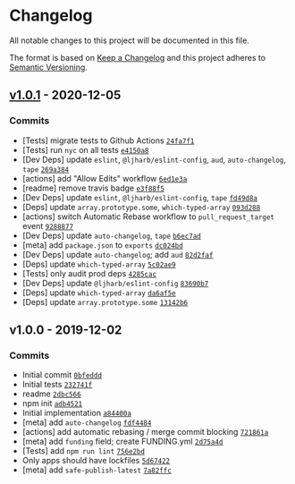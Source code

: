 # Changelog

All notable changes to this project will be documented in this file.

The format is based on [Keep a Changelog](https://keepachangelog.com/en/1.0.0/)
and this project adheres to [Semantic Versioning](https://semver.org/spec/v2.0.0.html).

## [v1.0.1](https://github.com/inspect-js/has-typed-arrays/compare/v1.0.0...v1.0.1) - 2020-12-05

### Commits

- [Tests] migrate tests to Github Actions [`24fa7f1`](https://github.com/inspect-js/has-typed-arrays/commit/24fa7f11878e83dd2c16d7bc6170a651b3f8a13a)
- [Tests] run `nyc` on all tests [`e4150a8`](https://github.com/inspect-js/has-typed-arrays/commit/e4150a800e8e37a02dca5335267648ad56e9e885)
- [Dev Deps] update `eslint`, `@ljharb/eslint-config`, `aud`, `auto-changelog`, `tape` [`269a384`](https://github.com/inspect-js/has-typed-arrays/commit/269a38480a75889930c6b45a8e2fd62f71bcb22a)
- [actions] add "Allow Edits" workflow [`6ed1e3a`](https://github.com/inspect-js/has-typed-arrays/commit/6ed1e3a629aaa3c6fd7b15737ae31a08e00f3dec)
- [readme] remove travis badge [`e3f88f5`](https://github.com/inspect-js/has-typed-arrays/commit/e3f88f5d81ba9126bcb845825a0b2aa36881c4d9)
- [Dev Deps] update `eslint`, `@ljharb/eslint-config`, `tape` [`fd49d8a`](https://github.com/inspect-js/has-typed-arrays/commit/fd49d8a136820a1d6dd91930e6b135e63d0326f5)
- [Deps] update `array.prototype.some`, `which-typed-array` [`093d288`](https://github.com/inspect-js/has-typed-arrays/commit/093d288020125d2c860c81a79287e8543eb554fe)
- [actions] switch Automatic Rebase workflow to `pull_request_target` event [`9288877`](https://github.com/inspect-js/has-typed-arrays/commit/9288877fa4c9db0828d260275a8198794020401d)
- [Dev Deps] update `auto-changelog`, `tape` [`b6ec7ad`](https://github.com/inspect-js/has-typed-arrays/commit/b6ec7ad6353cea0f9d3db535ef47c411d05d23ca)
- [meta] add `package.json` to `exports` [`dc024bd`](https://github.com/inspect-js/has-typed-arrays/commit/dc024bd7d0f83149acfb1c82382c8ea423464cce)
- [Dev Deps] update `auto-changelog`; add `aud` [`82d2faf`](https://github.com/inspect-js/has-typed-arrays/commit/82d2fafd031a9659f0d91f95840019fc8bdac01e)
- [Deps] update `which-typed-array` [`5c02ae9`](https://github.com/inspect-js/has-typed-arrays/commit/5c02ae91c8e73f944f705163b25e24a564e4f8d1)
- [Tests] only audit prod deps [`4285cac`](https://github.com/inspect-js/has-typed-arrays/commit/4285cacf90bf18912d1c3bbafc5145c431bef805)
- [Dev Deps] update `@ljharb/eslint-config` [`83690b7`](https://github.com/inspect-js/has-typed-arrays/commit/83690b7134148984deb1f9340beac0dfd4334651)
- [Deps] update `which-typed-array` [`da6af5e`](https://github.com/inspect-js/has-typed-arrays/commit/da6af5e2c4beacb856d350b0220db6524383c9c1)
- [Deps] update `array.prototype.some` [`13142b6`](https://github.com/inspect-js/has-typed-arrays/commit/13142b6eb79ac18a5785a574047f590663f1b447)

## v1.0.0 - 2019-12-02

### Commits

- Initial commit [`0bfeddd`](https://github.com/inspect-js/has-typed-arrays/commit/0bfedddf36e6fd184109393c624687a5d4ae853b)
- Initial tests [`232741f`](https://github.com/inspect-js/has-typed-arrays/commit/232741ffc1b87a6e78c46c6480510032c281affd)
- readme [`2dbc566`](https://github.com/inspect-js/has-typed-arrays/commit/2dbc566f7c0f1228a3b712ee45c62c47535e28e3)
- npm init [`adb4521`](https://github.com/inspect-js/has-typed-arrays/commit/adb4521d7492295c2b2bf4952207f53380680311)
- Initial implementation [`a84400a`](https://github.com/inspect-js/has-typed-arrays/commit/a84400acd5e59d90886d452267c540216a2042ae)
- [meta] add `auto-changelog` [`fdf4484`](https://github.com/inspect-js/has-typed-arrays/commit/fdf4484955f1baf6e12b9d81e8e83c7ee9067df1)
- [actions] add automatic rebasing / merge commit blocking [`721861a`](https://github.com/inspect-js/has-typed-arrays/commit/721861a5edd346ed86bc7c17c7e604828b99a564)
- [meta] add `funding` field; create FUNDING.yml [`2d75a4d`](https://github.com/inspect-js/has-typed-arrays/commit/2d75a4dac6faaa3ebd14e55b1798d03007a6b4c5)
- [Tests] add `npm run lint` [`756e2bd`](https://github.com/inspect-js/has-typed-arrays/commit/756e2bdfed37b2f9fe4ab4168cae54d6d1f9f91b)
- Only apps should have lockfiles [`5d67422`](https://github.com/inspect-js/has-typed-arrays/commit/5d674228f99f13a69d14c47f9be530ca162e851c)
- [meta] add `safe-publish-latest` [`7a82ffc`](https://github.com/inspect-js/has-typed-arrays/commit/7a82ffc9227504a93d9bdec65012eec9812df98f)
